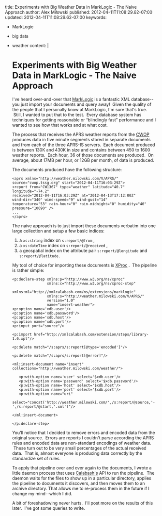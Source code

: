 title: Experiments with Big Weather Data in MarkLogic - The Naive Approach
author: Alex Miłowski
published: 2012-04-11T11:08:29.62-07:00
updated: 2012-04-11T11:08:29.62-07:00
keywords:
- MarkLogic
- big data
- weather
content: |

   # Experiments with Big Weather Data in MarkLogic - The Naive Approach

   I've heard over-and-over that [MarkLogic](http://www.marklogic.com/) is a fantastic XML database--you just import your documents and query away!  Given the quality of the people that I personally know at MarkLogic, I'm sure that's true.  Still, I wanted to put that to the test.  Every database system has techniques for getting reasonable or  “blindingly fast” performance and I wanted to see how that works and at what cost.

   The process that receives the APRS weather reports from the [CWOP](http://www.wxqa.com/) produces data in five minute segments stored in separate documents and from each of the three APRS-IS servers.  Each document produced is between 130K and 430K in size and contains between 450 to 1600 weather reports.  Each hour, 36 of those documents are produced.  On average, about 17MB per hour, or 12GB per month, of data is produced.

   The documents produced have the following structure:

   ```
   <aprs xmlns="http://weather.milowski.com/V/APRS/" source="cwop.tssg.org" start="2012-04-11T16:03:29Z">
   <report from="CW1367" type="weather" latitude="40.7" longitude="-74.2" 
   received="2012-04-11T16:03:29Z" at="2012-04-13T17:12:00Z"
   wind-dir="340" wind-speed="9" wind-gust="14"
   temperature="53" rain-hour="0" rain-midnight="0" humidity="40" pressure="10090" />
   ...
   </aprs>
   ```
   The naive approach is to just import these documents verbatim into one large collection and setup a few basic indices:

     1. a `xs:string` index on `s:report/@from` ,
     1. a `xs:dateTime` index on `s:report/@received` ,
     1. a geospatial index on the attribute pair `s:report/@longitude` and `s:report/@latitude.`

   My tool of choice for importing these documents is [XProc](http://www.w3.org/TR/xproc) .  The pipeline is rather simple:

   ```
   <p:declare-step xmlns:p="http://www.w3.org/ns/xproc"
                   xmlns:c="http://www.w3.org/ns/xproc-step"
                   xmlns:ml="http://xmlcalabash.com/ns/extensions/marklogic"
                   xmlns:s="http://weather.milowski.com/V/APRS/"
                   version="1.0"
                   name="insert-weather">
   <p:option name='xdb.user'/>
   <p:option name='xdb.password'/>
   <p:option name='xdb.host'/>
   <p:option name='xdb.port'/>
   <p:input port="source"/>

   <p:import href="http://xmlcalabash.com/extension/steps/library-1.0.xpl"/>

   <p:delete match="/s:aprs/s:report[@type='encoded']"/>

   <p:delete match="/s:aprs/s:report[@error]"/>

   <ml:insert-document name="insert" collections="http://weather.milowski.com/weather/">
   ```
   ```
      <p:with-option name='user' select='$xdb.user'/>
      <p:with-option name='password' select='$xdb.password'/>
      <p:with-option name='host' select='$xdb.host'/>
      <p:with-option name='port' select='$xdb.port'/>
      <p:with-option name="uri" 
                     select="concat('http://weather.milowski.com/',/s:report/@source,'-',/s:report/@start,'.xml')"/>
   ```
   ```
   </ml:insert-document>

   ```
   ```
   </p:declare-step>
   ```
   You'll notice that I decided to remove errors and encoded data from the original source.  Errors are reports I couldn't parse according the APRS rules and encoded data are non-standard encodings of weather data.  These turn out to be very small percentages of the actual received data.  That is, almost everyone is producing data correctly by the standardize set of rules.

   To apply that pipeline over and over again to the documents, I wrote a little daemon process that uses [Calabash's](http://xmlcalabash.com/) API to run the pipeline.  The daemon waits for the files to show up in a particular directory, applies the pipeline to documents it discovers, and then moves them to an archive directory.  That allows me to re-process them in the future if I change my mind--which I did.

   A bit of foreshadowing never hurts.  I'll post more on the results of this later.  I've got some queries to write.
